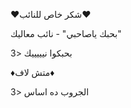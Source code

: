 		  		
♥شكر خاص للنائب♥

بحبك ياصاحبي" - نائب معاليك"

بحبكوا نيييييك <3

♦متش لاف♦


الجروب ده اساس <3
